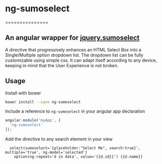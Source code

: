 # ng-sumoselect
===============

An angular wrapper for [jquery.sumoselect](http://hemantnegi.github.io/jquery.sumoselect/)
------------------------------------------------------------------------------------------

A directive that progressively enhances an HTML Select Box into a Single/Multiple option dropdown list. The dropdown list can be fully customizable using simple css.
It can adapt itself according to any device, keeping in mind that the User Experience is not broken. 

## Usage

Install with bower  
```bash
bower install --save ng-sumoselect
```

Include a reference to `ng-sumoselect` in your angular app declaration  
```javascript
angular.module('myApp', [
  'ng-sumoselect'
]);
```  

Add the directive to any search element in your view  
```jade
  select(sumoselect='{placeholder:"Select Me", search:true}', multiple='true', ng-model='selected')
    option(ng-repeat='d in data', value='{{d.id}}') {{d.name}}
```